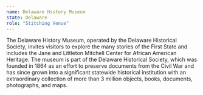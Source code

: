 ```yaml
---
name: Delaware History Museum
state: Delaware 
role: "Stitching Venue"
---
```


The Delaware History Museum, operated by the Delaware Historical Society, invites visitors to explore the many stories of the First State and includes the Jane and Littleton Mitchell Center for African American Heritage. The museum is part of the Delaware Historical Society, which was founded in 1864 as an effort to preserve documents from the Civil War and has since grown into a significant statewide historical institution with an extraordinary collection of more than 3 million objects, books, documents, photographs, and maps. 